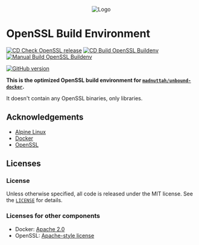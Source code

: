 <p align="center">
    <img src="https://repository-images.githubusercontent.com/440215882/b79c7ae3-c3d4-4a6a-a1d7-d27fa626754b" alt="Logo">
</p>

# OpenSSL Build Environment

[![CD Check OpenSSL release](https://img.shields.io/github/actions/workflow/status/madnuttah/openssl-buildenv/cd-check-openssl-release.yaml?branch=main&label=CD%OpenSSL%20Release&style=flat-square)](https://github.com/madnuttah/openssl/blob/main/.github/workflows/cd-check-openssl-release.yaml)
[![CD Build OpenSSL Buildenv](https://img.shields.io/github/actions/workflow/status/madnuttah/openssl-buildenv/cd-build-openssl-buildenv.yaml?branch=main&label=CD%20madnuttah/openssl-buildenv%20build%20status&style=flat-square)](https://github.com/madnuttah/openssl/blob/main/.github/workflows/cd-build-openssl-buildenv.yaml)
[![Manual Build OpenSSL Buildenv](https://img.shields.io/github/actions/workflow/status/madnuttah/openssl-buildenv/manually-build-openssl-buildenv.yaml?branch=main&label=Manually%20madnuttah/openssl-buildenv%20build%20status&style=flat-square)](https://github.com/madnuttah/openssl-buildenv/blob/main/.github/workflows/manually-build-openssl-buildenv.yaml)

[![GitHub version](https://img.shields.io/github/v/release/madnuttah/openssl-buildenv?include_prereleases&label=madnuttah/openssl-buildenv%20release&style=flat-square)](https://github.com/madnuttah/openssl-buildenv/releases)

**This is the optimized OpenSSL build environment for [`madnuttah/unbound-docker`](https://github.com/madnuttah/unbound-docker/).**

It doesn't contain any OpenSSL binaries, only libraries.
 
## Acknowledgements

- [Alpine Linux](https://www.alpinelinux.org/)
- [Docker](https://www.docker.com/)
- [OpenSSL](https://www.openssl.org/)

## Licenses

### License

Unless otherwise specified, all code is released under the MIT license.
See the [`LICENSE`](https://github.com/madnuttah/openssl-buildenv/blob/main/LICENSE) for details.

### Licenses for other components

- Docker: [Apache 2.0](https://github.com/docker/docker/blob/master/LICENSE)
- OpenSSL: [Apache-style license](https://www.openssl.org/source/license.html)
